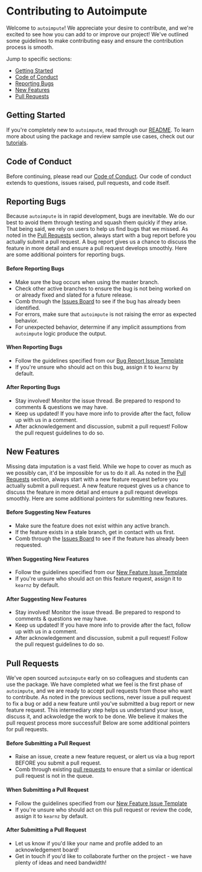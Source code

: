 # Contributing to Autoimpute
Welcome to `autoimpute`! We appreciate your desire to contribute, and we're excited to see how you can add to or improve our project! We've outlined some guidelines to make contributing easy and ensure the contribution process is smooth.

Jump to specific sections:
* [Getting Started](#getting-started)
* [Code of Conduct](#code-of-conduct)
* [Reporting Bugs](#reporting-bugs)
* [New Features](#new-features)
* [Pull Requests](#pull-requests)

## Getting Started
If you're completely new to `autoimpute`, read through our [README](https://github.com/kearnz/autoimpute/blob/master/README.md). To learn more about using the package and review sample use cases, check out our [tutorials](https://kearnz.github.io/autoimpute-tutorials/).

## Code of Conduct
Before continuing, please read our [Code of Conduct](https://github.com/kearnz/autoimpute/blob/master/CODE_OF_CONDUCT.md). Our code of conduct extends to questions, issues raised, pull requests, and code itself. 

## Reporting Bugs
Because `autoimpute` is in rapid development, bugs are inevitable. We do our best to avoid them through testing and squash them quickly if they arise. That being said, we rely on users to help us find bugs that we missed. As noted in the [Pull Requests](#pull-requests) section, always start with a bug report before you actually submit a pull request. A bug report gives us a chance to discuss the feature in more detail and ensure a pull request develops smoothly. Here are some additional pointers for reporting bugs.

#### Before Reporting Bugs
* Make sure the bug occurs when using the master branch.
* Check other active branches to ensure the bug is not being worked on or already fixed and slated for a future release.
* Comb through the [Issues Board](https://github.com/kearnz/autoimpute/issues) to see if the bug has already been identified.
* For errors, make sure that `autoimpute` is not raising the error as expected behavior.
* For unexpected behavior, determine if any implicit assumptions from `autoimpute` logic produce the output.

#### When Reporting Bugs
* Follow the guidelines specified from our [Bug Report Issue Template](https://github.com/kearnz/autoimpute/blob/master/.github/ISSUE_TEMPLATE/bug_report.md)
* If you're unsure who should act on this bug, assign it to `kearnz` by default.

#### After Reporting Bugs
* Stay involved! Monitor the issue thread. Be prepared to respond to comments & questions we may have.
* Keep us updated! If you have more info to provide after the fact, follow up with us in a comment.
* After acknowledgement and discussion, submit a pull request! Follow the pull request guidelines to do so.

## New Features
Missing data imputation is a vast field. While we hope to cover as much as we possibly can, it'd be impossible for us to do it all. As noted in the [Pull Requests](#pull-requests) section, always start with a new feature request before you actually submit a pull request. A new feature request gives us a chance to discuss the feature in more detail and ensure a pull request develops smoothly. Here are some additional pointers for submitting new features.

#### Before Suggesting New Features
* Make sure the feature does not exist within any active branch. 
* If the feature exists in a stale branch, get in contact with us first.
* Comb through the [Issues Board](https://github.com/kearnz/autoimpute/issues) to see if the feature has already been requested.

#### When Suggesting New Features
* Follow the guidelines specified from our [New Feature Issue Template](https://github.com/kearnz/autoimpute/blob/master/.github/ISSUE_TEMPLATE/feature_request.md)
* If you're unsure who should act on this feature request, assign it to `kearnz` by default.

#### After Suggesting New Features
* Stay involved! Monitor the issue thread. Be prepared to respond to comments & questions we may have.
* Keep us updated! If you have more info to provide after the fact, follow up with us in a comment.
* After acknowledgement and discussion, submit a pull request! Follow the pull request guidelines to do so.

## Pull Requests
We've open sourced `autoimpute` early on so colleagues and students can use the package. We have completed what we feel is the first phase of `autoimpute`, and we are ready to accept pull requests from those who want to contribute. As noted in the previous sections, never issue a pull request to fix a bug or add a new feature until you've submitted a bug report or new feature request. This intermediary step helps us understand your issue, discuss it, and ackwoledge the work to be done. We believe it makes the pull request process more successful! Below are some additional pointers for pull requests.

#### Before Submitting a Pull Request
* Raise an issue, create a new feature request, or alert us via a bug report BEFORE you submit a pull request.
* Comb through existing [pull requests](https://github.com/kearnz/autoimpute/pulls) to ensure that a similar or identical pull request is not in the queue.

#### When Submitting a Pull Request
* Follow the guidelines specified from our [New Feature Issue Template](https://github.com/kearnz/autoimpute/blob/master/.github/ISSUE_TEMPLATE/pull_request.md)
* If you're unsure who should act on this pull request or review the code, assign it to `kearnz` by default.

#### After Submitting a Pull Request
* Let us know if you'd like your name and profile added to an acknowledgement board!
* Get in touch if you'd like to collaborate further on the project - we have plenty of ideas and need bandwidth!
